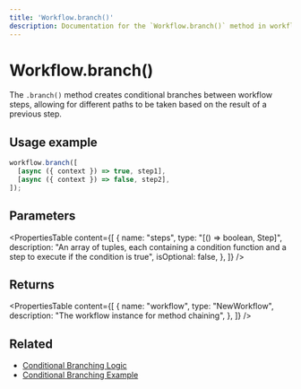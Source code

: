 ```yaml
---
title: 'Workflow.branch()'
description: Documentation for the `Workflow.branch()` method in workflows, which creates conditional branches between steps.
---
```


# Workflow.branch()

The `.branch()` method creates conditional branches between workflow steps, allowing for different paths to be taken based on the result of a previous step.

## Usage example

```typescript copy
workflow.branch([
  [async ({ context }) => true, step1],
  [async ({ context }) => false, step2],
]);
```

## Parameters

<PropertiesTable
content={[
{
name: "steps",
type: "[() => boolean, Step]",
description:
"An array of tuples, each containing a condition function and a step to execute if the condition is true",
isOptional: false,
},
]}
/>

## Returns

<PropertiesTable
content={[
{
name: "workflow",
type: "NewWorkflow",
description: "The workflow instance for method chaining",
},
]}
/>

## Related

- [Conditional Branching Logic](/docs/workflows/control-flow#conditional-logic-with-branch)
- [Conditional Branching Example](/docs/examples/workflows/conditional-branching)

